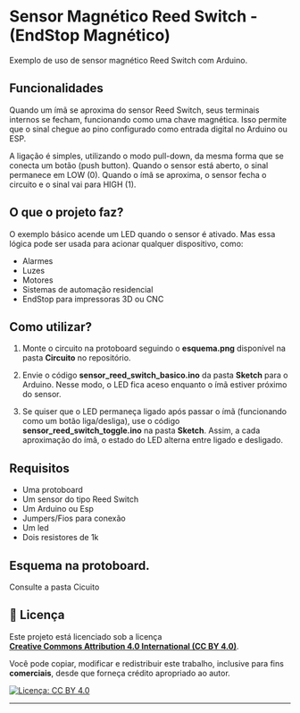 # Sensor Magnético Reed Switch - (EndStop Magnético)

Exemplo de uso de sensor magnético Reed Switch com Arduino. 

## Funcionalidades
Quando um ímã se aproxima do sensor Reed Switch, seus terminais internos se fecham, funcionando como uma chave magnética. Isso permite que o sinal chegue ao pino configurado como entrada digital no Arduino ou ESP.

A ligação é simples, utilizando o modo pull-down, da mesma forma que se conecta um botão (push button).
Quando o sensor está aberto, o sinal permanece em LOW (0). Quando o ímã se aproxima, o sensor fecha o circuito e o sinal vai para HIGH (1).

## O que o projeto faz?

O exemplo básico acende um LED quando o sensor é ativado.
Mas essa lógica pode ser usada para acionar qualquer dispositivo, como:

+ Alarmes
+ Luzes
+ Motores
+ Sistemas de automação residencial
+ EndStop para impressoras 3D ou CNC

## Como utilizar?

1. Monte o circuito na protoboard seguindo o **esquema.png** disponível na pasta **Circuito** no repositório.

2. Envie o código **sensor_reed_switch_basico.ino** da pasta **Sketch** para o Arduino. Nesse modo, o LED fica aceso enquanto o ímã estiver próximo do sensor.

3. Se quiser que o LED permaneça ligado após passar o ímã (funcionando como um botão liga/desliga), use o código **sensor_reed_switch_toggle.ino** na pasta **Sketch**. Assim, a cada aproximação do ímã, o estado do LED alterna entre ligado e desligado.

## Requisitos

+ Uma protoboard 
+ Um sensor do tipo Reed Switch 
+ Um Arduino ou Esp
+ Jumpers/Fios para conexão
+ Um led 
+ Dois resistores de 1k 

## Esquema na protoboard.
Consulte a pasta Cicuito

## 🪪 Licença

Este projeto está licenciado sob a licença  
**[Creative Commons Attribution 4.0 International (CC BY 4.0)](https://creativecommons.org/licenses/by/4.0/)**.

Você pode copiar, modificar e redistribuir este trabalho, inclusive para fins **comerciais**, desde que forneça crédito apropriado ao autor.

[![Licença: CC BY 4.0](https://licensebuttons.net/l/by/4.0/88x31.png)](https://creativecommons.org/licenses/by/4.0/)

---

